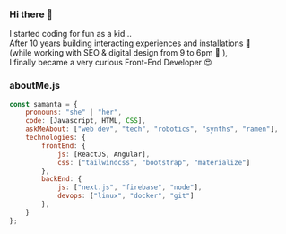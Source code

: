 ### Hi there 👋

I started coding for fun as a kid...<br>
After 10 years building interacting experiences and installations 🤖<br>
(while working with SEO & digital design from 9 to 6pm 🙉 ),<br>
I finally became a very curious Front-End Developer 😍

### aboutMe.js

```javascript
const samanta = {
    pronouns: "she" | "her",
    code: [Javascript, HTML, CSS],
    askMeAbout: ["web dev", "tech", "robotics", "synths", "ramen"],
    technologies: {
        frontEnd: {
            js: [ReactJS, Angular],
            css: ["tailwindcss", "bootstrap", "materialize"]
        },
        backEnd: {
            js: ["next.js", "firebase", "node"],
            devops: ["linux", "docker", "git"]
        },
    }
};
```

